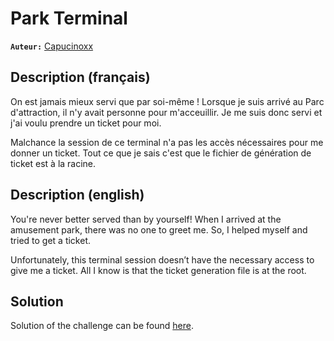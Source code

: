 # Park Terminal

**`Auteur:`** [Capucinoxx](https://github.com/Capucinoxx)

## Description (français)

On est jamais mieux servi que par soi-même ! Lorsque je suis arrivé au Parc d'attraction, il n'y avait 
personne pour m'acceuillir. Je me suis donc servi et j'ai voulu prendre un ticket pour moi.

Malchance la session de ce terminal n'a pas les accès nécessaires pour me donner un ticket. Tout ce que je sais 
c'est que le fichier de génération de ticket est à la racine.


## Description (english)

You're never better served than by yourself! When I arrived at the amusement park, there was no one to 
greet me. So, I helped myself and tried to get a ticket.

Unfortunately, this terminal session doesn’t have the necessary access to give me a ticket. All I know is that 
the ticket generation file is at the root.


## Solution

Solution of the challenge can be found [here](solution/).
